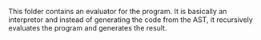 This folder contains an evaluator for the program. It is basically an interpretor and instead of generating the code from the AST, it recursively evaluates the program and generates the result.
